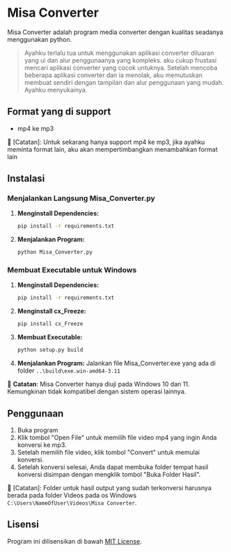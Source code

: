 # Misa Converter

Misa Converter adalah program media converter dengan kualitas seadanya menggunakan python.

> Ayahku terlalu tua untuk menggunakan aplikasi converter diluaran yang ui dan alur penggunaanya yang kompleks. aku cukup frustasi mencari aplikasi converter yang cocok untuknya. Setelah mencoba beberapa aplikasi converter dan ia menolak, aku memutuskan membuat sendiri dengan tampilan dan alur penggunaan yang mudah. Ayahku menyukainya.

## Format yang di support
* mp4 ke mp3

📝 [Catatan]: Untuk sekarang hanya support mp4 ke mp3, jika ayahku meminta format lain, aku akan mempertimbangkan menambahkan format lain


## Instalasi

### Menjalankan Langsung Misa_Converter.py

1. **Menginstall Dependencies:**
    ```bash
    pip install -r requirements.txt
    ```

2. **Menjalankan Program:**
    ```bash
    python Misa_Converter.py
    ```

### Membuat Executable untuk Windows

1. **Menginstall Dependencies:**
    ```bash
    pip install -r requirements.txt
    ```

2. **Menginstall cx_Freeze:**
    ```bash
    pip install cx_Freeze
    ```

3. **Membuat Executable:**
    ```bash
    python setup.py build
    ```

4. **Menjalankan Program:**
    Jalankan file Misa_Converter.exe yang ada di folder `..\build\exe.win-amd64-3.11`

📝 **Catatan**: Misa Converter hanya diuji pada Windows 10 dan 11. Kemungkinan tidak kompatibel dengan sistem operasi lainnya.

## Penggunaan

1. Buka program
2. Klik tombol "Open File" untuk memilih file video mp4 yang ingin Anda konversi ke mp3.
3. Setelah memilih file video, klik tombol "Convert" untuk memulai konversi.
4. Setelah konversi selesai, Anda dapat membuka folder tempat hasil konversi disimpan dengan mengklik tombol "Buka Folder Hasil".

📝 [Catatan]: Folder untuk hasil output yang sudah terkonversi harusnya berada pada folder Videos pada os Windows `C:\Users\NameOfUser\Videos\Misa Converter`.

## Lisensi

Program ini dilisensikan di bawah [MIT License](https://opensource.org/licenses/MIT).






